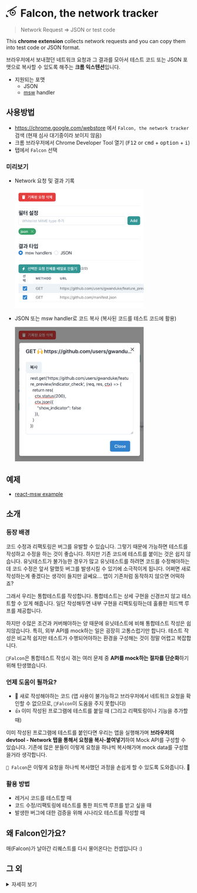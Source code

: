 # ![Falcon Logo](./public/icon32.png) Falcon, the network tracker

> Network Request => JSON or test code

This **chrome extension** collects network requests and you can copy them into test code or JSON format.

브라우저에서 보내졌던 네트워크 요청과 그 결과를 모아서 테스트 코드 또는 JSON 포맷으로 복사할 수 있도록 해주는 **크롬 익스텐션**입니다.

- 지원되는 포맷
  - JSON
  - [msw](https://mswjs.io/) handler

## 사용방법

- https://chrome.google.com/webstore 에서 `Falcon, the network tracker` 검색 (현재 심사 대기중이라 보이지 않음)
- 크롬 브라우저에서 Chrome Developer Tool 열기 (<kbd>F12</kbd> or <kbd>cmd</kbd> + <kbd>option</kbd> + <kbd>i</kbd>)
- 탭에서 `Falcon` 선택

### 미리보기

- Network 요청 및 결과 기록

  <img src="./preview-2.png" width="350">

- JSON 또는 msw handler로 코드 복사 (복사된 코드를 테스트 코드에 활용)

  <img src="./preview-1.png" width="350">

## 예제

- [react-msw example](./example/react-msw)

## 소개

### 등장 배경

코드 수정과 리팩토링은 버그를 유발할 수 있습니다. 그렇기 때문에 가능하면 테스트를 작성하고 수정을 하는 것이 좋습니다. 하지만 기존 코드에 테스트를 붙이는 것은 쉽지 않습니다. 유닛테스트가 불가능한 경우가 많고 유닛테스트를 하려면 코드를 수정해야하는데 코드 수정은 앞서 말했듯 버그를 발생시킬 수 있기에 소극적이게 됩니다. 어쩌면 새로 작성하는게 좋겠다는 생각이 들지만 글쎄요... 앱이 기존처럼 동작하지 않으면 어떡하죠?

그래서 우리는 통합테스트를 작성합니다. 통합테스트는 상세 구현을 신경쓰지 않고 테스트할 수 있게 해줍니다. 일단 작성해두면 내부 구현을 리팩토링하는데 훌륭한 피드백 루프를 제공합니다.

하지만 수많은 조건과 커버해야하는 양 때문에 유닛테스트에 비해 통합테스트 작성은 쉽지않습니다. 특히, 외부 API를 mock하는 일은 굉장히 고통스럽기만 합니다. 테스트 작성은 비교적 쉽지만 테스트가 수행되어야하는 환경을 구성해는 것이 정말 어렵고 복잡합니다.

`🦅Falcon`은 통합테스트 작성시 겪는 여러 문제 중 **API를 mock하는 절차를 단순화**하기 위해 탄생했습니다.

### 언제 도움이 될까요?

- 🤮 새로 작성해야하는 코드 (앱 사용이 불가능하고 브라우저에서 네트워크 요청을 확인할 수 없으므로, `🦅Falcon`이 도움을 주지 못합니다)
- 👍 이미 작성된 프로그램에 테스트를 붙일 때 (그리고 리팩토링이나 기능을 추가할 때)

이미 작성된 프로그램에 테스트를 붙인다면 우리는 앱을 실행해가며 **브라우저의 devtool - Network 탭을 통해서 요청을 복사-붙여넣기**하여 Mock API를 구성할 수 있습니다. 기존에 많은 분들이 이렇게 요청을 하나씩 복사해가며 mock data를 구성했을거라 생각합니다.

`🦅 Falcon`은 이렇게 요청을 하나씩 복사했던 과정을 손쉽게 할 수 있도록 도와줍니다. 🎉

### 활용 방법

- 레거시 코드를 테스트할 때
- 코드 수정/리팩토링에 테스트를 통한 피드백 루프를 받고 싶을 때
- 발생한 버그에 대한 검증을 위해 시나리오 테스트를 작성할 때

## 왜 Falcon인가요?

매(Falcon)가 날아간 리퀘스트를 다시 물어온다는 컨셉입니다 :)

## 그 외

<details>

<summary>자세히 보기</summary>

### Stack

- ReactJS
- chakra-ui

### TODOs

- [ ] JSON 템플릿팅
- [ ] miragejs 등의 테스트 도구에 대한 코드
- [ ] 필터링 코도화
- [ ] UI/UX 개선

</details>
